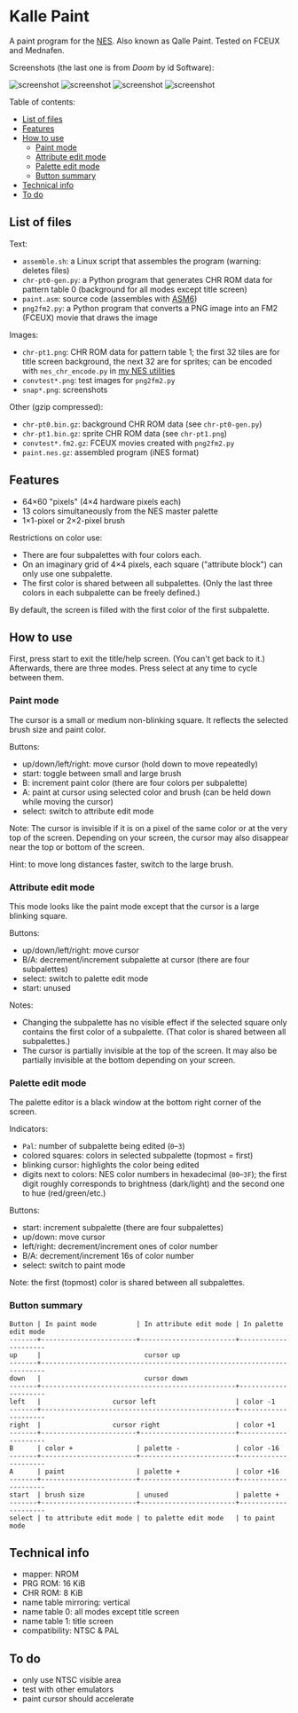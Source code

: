 # Kalle Paint
A paint program for the [NES](https://en.wikipedia.org/wiki/Nintendo_Entertainment_System). Also known as Qalle Paint. Tested on FCEUX and Mednafen.

Screenshots (the last one is from *Doom* by id Software):

![screenshot](snap1.png)
![screenshot](snap2.png)
![screenshot](snap3.png)
![screenshot](snap4.png)

Table of contents:
* [List of files](#list-of-files)
* [Features](#features)
* [How to use](#how-to-use)
  * [Paint mode](#paint-mode)
  * [Attribute edit mode](#attribute-edit-mode)
  * [Palette edit mode](#palette-edit-mode)
  * [Button summary](#button-summary)
* [Technical info](#technical-info)
* [To do](#to-do)

## List of files
Text:
* `assemble.sh`: a Linux script that assembles the program (warning: deletes files)
* `chr-pt0-gen.py`: a Python program that generates CHR ROM data for pattern table 0 (background for all modes except title screen)
* `paint.asm`: source code (assembles with [ASM6](https://www.romhacking.net/utilities/674/))
* `png2fm2.py`: a Python program that converts a PNG image into an FM2 (FCEUX) movie that draws the image

Images:
* `chr-pt1.png`: CHR ROM data for pattern table 1; the first 32 tiles are for title screen background, the next 32 are for sprites; can be encoded with `nes_chr_encode.py` in [my NES utilities](https://github.com/qalle2/nes-util)
* `convtest*.png`: test images for `png2fm2.py`
* `snap*.png`: screenshots

Other (gzip compressed):
* `chr-pt0.bin.gz`: background CHR ROM data (see `chr-pt0-gen.py`)
* `chr-pt1.bin.gz`: sprite CHR ROM data (see `chr-pt1.png`)
* `convtest*.fm2.gz`: FCEUX movies created with `png2fm2.py`
* `paint.nes.gz`: assembled program (iNES format)

## Features
* 64&times;60 "pixels" (4&times;4 hardware pixels each)
* 13 colors simultaneously from the NES master palette
* 1&times;1-pixel or 2&times;2-pixel brush

Restrictions on color use:
* There are four subpalettes with four colors each.
* On an imaginary grid of 4&times;4 pixels, each square ("attribute block") can only use one subpalette.
* The first color is shared between all subpalettes. (Only the last three colors in each subpalette can be freely defined.)

By default, the screen is filled with the first color of the first subpalette.

## How to use
First, press start to exit the title/help screen. (You can't get back to it.) Afterwards, there are three modes. Press select at any time to cycle between them.

### Paint mode

The cursor is a small or medium non-blinking square. It reflects the selected brush size and paint color.

Buttons:
* up/down/left/right: move cursor (hold down to move repeatedly)
* start: toggle between small and large brush
* B: increment paint color (there are four colors per subpalette)
* A: paint at cursor using selected color and brush (can be held down while moving the cursor)
* select: switch to attribute edit mode

Note: The cursor is invisible if it is on a pixel of the same color or at the very top of the screen. Depending on your screen, the cursor may also disappear near the top or bottom of the screen.

Hint: to move long distances faster, switch to the large brush.

### Attribute edit mode

This mode looks like the paint mode except that the cursor is a large blinking square.

Buttons:
* up/down/left/right: move cursor
* B/A: decrement/increment subpalette at cursor (there are four subpalettes)
* select: switch to palette edit mode
* start: unused

Notes:
* Changing the subpalette has no visible effect if the selected square only contains the first color of a subpalette. (That color is shared between all subpalettes.)
* The cursor is partially invisible at the top of the screen. It may also be partially invisible at the bottom depending on your screen.

### Palette edit mode

The palette editor is a black window at the bottom right corner of the screen.

Indicators:
* `Pal`: number of subpalette being edited (`0`&ndash;`3`)
* colored squares: colors in selected subpalette (topmost = first)
* blinking cursor: highlights the color being edited
* digits next to colors: NES color numbers in hexadecimal (`00`&ndash;`3F`); the first digit roughly corresponds to brightness (dark/light) and the second one to hue (red/green/etc.)

Buttons:
* start: increment subpalette (there are four subpalettes)
* up/down: move cursor
* left/right: decrement/increment ones of color number
* B/A: decrement/increment 16s of color number
* select: switch to paint mode

Note: the first (topmost) color is shared between all subpalettes.

### Button summary
```
Button | In paint mode          | In attribute edit mode | In palette edit mode
-------+------------------------+------------------------+---------------------
up     |                          cursor up
-------+-----------------------------------------------------------------------
down   |                          cursor down
-------+-------------------------------------------------+---------------------
left   |                  cursor left                    | color -1
-------+-------------------------------------------------+---------------------
right  |                  cursor right                   | color +1
-------+------------------------+------------------------+---------------------
B      | color +                | palette -              | color -16
-------+------------------------+------------------------+---------------------
A      | paint                  | palette +              | color +16
-------+------------------------+------------------------+---------------------
start  | brush size             | unused                 | palette +
-------+------------------------+------------------------+---------------------
select | to attribute edit mode | to palette edit mode   | to paint mode
```

## Technical info
* mapper: NROM
* PRG ROM: 16 KiB
* CHR ROM: 8 KiB
* name table mirroring: vertical
* name table 0: all modes except title screen
* name table 1: title screen
* compatibility: NTSC &amp; PAL

## To do
* only use NTSC visible area
* test with other emulators
* paint cursor should accelerate
